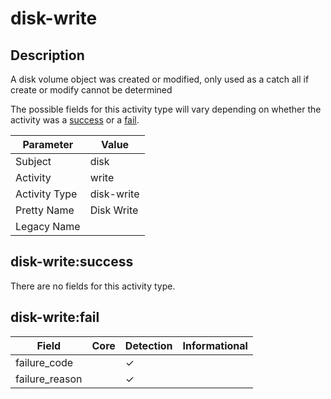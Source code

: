 disk-write
==========

Description
-----------
A disk volume object was created or modified, only used as a catch all if create or modify cannot be determined

The possible fields for this activity type will vary depending on whether the activity was a [success](#disk-writesuccess) or a [fail](#disk-writefail).

| Parameter     | Value      |
| ------------- | ---------- |
| Subject       | disk       |
| Activity      | write      |
| Activity Type | disk-write |
| Pretty Name   | Disk Write |
| Legacy Name   |            |

disk-write:success
------------------

There are no fields for this activity type.


disk-write:fail
---------------

| Field          | Core | Detection | Informational |
| -------------- | ---- | --------- | ------------- |
| failure_code   |      | &#10003;  |               |
| failure_reason |      | &#10003;  |               |